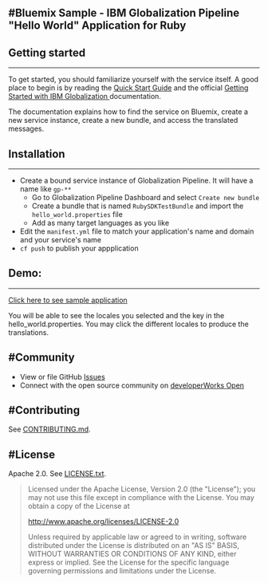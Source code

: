 #Bluemix Sample - IBM Globalization Pipeline "Hello World" Application for Ruby
-------------------------------------------------------------------------------

## Getting started
---------------
To get started, you should familiarize yourself with the service itself. A
good place to begin is by reading the [Quick Start Guide](https://github.com/IBM-Bluemix/gp-common#quick-start-guide) and the official [Getting Started with IBM Globalization ](https://www.ng.bluemix.net/docs/services/GlobalizationPipeline/index.html) documentation.

The documentation explains how to find the service on Bluemix, create a new service instance, create a new bundle, and access the translated messages.

## Installation
--------------
- Create a bound service instance of Globalization Pipeline. It will have a name like `gp-**`
    - Go to Globalization Pipeline Dashboard and select  `Create new bundle `
    - Create a bundle that is named `RubySDKTestBundle` and import the `hello_world.properties` file
    - Add as many target languages as you like
- Edit the `manifest.yml` file to match your application's name and domain and your service's name
- `cf push` to publish your appplication

## Demo:
----------
[Click here to see sample application](http://rubysdktest.mybluemix.net/)

You will be able to see the locales you selected and the key in the hello_world.properties. You may click the different locales to produce the translations.

#Community
---------
* View or file GitHub [Issues](https://github.com/IBM-Bluemix/gp-ruby-sample/issues)
* Connect with the open source community on [developerWorks Open](https://developer.ibm.com/open/ibm-bluemix-globalization-pipeline-service/ruby-sdk/)

#Contributing
------------
See [CONTRIBUTING.md](CONTRIBUTING.md).

#License
-------
Apache 2.0. See [LICENSE.txt](LICENSE.txt).

> Licensed under the Apache License, Version 2.0 (the "License");
> you may not use this file except in compliance with the License.
> You may obtain a copy of the License at
>
> http://www.apache.org/licenses/LICENSE-2.0
>
> Unless required by applicable law or agreed to in writing, software
> distributed under the License is distributed on an "AS IS" BASIS,
> WITHOUT WARRANTIES OR CONDITIONS OF ANY KIND, either express or implied.
> See the License for the specific language governing permissions and
> limitations under the License.

